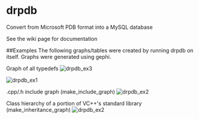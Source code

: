 # drpdb
Convert from Microsoft PDB format into a MySQL database

See the wiki page for documentation

##Examples
The following graphs/tables were created by running drpdb on itself. Graphs were generated using gephi.

Graph of all typedefs
![drpdb_ex3](https://cloud.githubusercontent.com/assets/13194087/21599994/33237a9e-d13b-11e6-9808-7e1ec754f028.png)

![drpdb_ex1](https://cloud.githubusercontent.com/assets/13194087/21583388/270c8b9e-d044-11e6-9aeb-cf17db8343de.png)

.cpp/.h include graph (make_include_graph)
![drpdb_ex2](https://cloud.githubusercontent.com/assets/13194087/21599746/413f05a2-d137-11e6-9467-53ab64c3518b.png)

Class hierarchy of a portion of VC++'s standard library (make_inheritance_graph)
![drpdb_ex2](https://cloud.githubusercontent.com/assets/13194087/21599898/64bf516a-d139-11e6-8966-2d3cd6e3a065.png)
